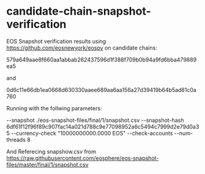 # candidate-chain-snapshot-verification

EOS Snapshot verification results using https://github.com/eosnewyork/eospy on candidate chains:

579a649aae8f660aa1abbab262437596d1f388f709b0b94a9fd6bba479889ea5

and

0d6c11e66db1ea0668d630330aaee689aa6aa156a27d39419b64b5ad81c0a760

Running with the follwing parameters:

--snapshot ./eos-snapshot-files/final/1/snapshot.csv --snapshot-hash 6df61f12f96f89c907fac14a021d788c9e77098952a6c5494c7999d2e79d0a35 --currency-check "10000000000.0000 EOS" --check-accounts --num-threads 8

And Referecing snapshow.csv from https://raw.githubusercontent.com/eosphere/eos-snapshot-files/master/final/1/snapshot.csv


